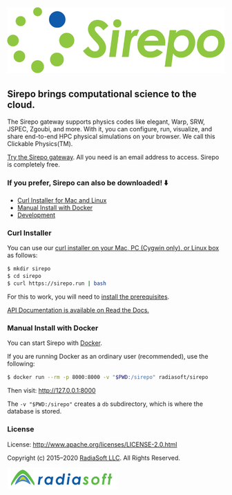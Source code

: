 # ![Sirepo](https://github.com/radiasoft/images/blob/master/sirepo/Sirepo_logo.png)

<p align="center">

## Sirepo brings computational science to the cloud.

</p>

The Sirepo gateway supports physics codes like elegant, Warp, SRW, JSPEC, Zgoubi, and more. With it, you can configure, run, visualize, and share end-to-end HPC physical simulations on your browser. We call this Clickable Physics(TM).

[Try the Sirepo gateway](https://www.sirepo.com). All you need is an email address to access. Sirepo is completely free.

### If you prefer, Sirepo can also be downloaded! :arrow_down:
* [Curl Installer for Mac and Linux](#curl-installer)
* [Manual Install with Docker](#manual-install-with-docker)
* [Development](https://github.com/radiasoft/sirepo/wiki/Development)

### Curl Installer

You can use our
[curl installer on your Mac, PC (Cygwin only), or Linux box](https://github.com/radiasoft/download/blob/master/README.md)
as follows:

```bash
$ mkdir sirepo
$ cd sirepo
$ curl https://sirepo.run | bash
```

For this to work, you will need to [install the prerequisites](https://github.com/radiasoft/download/blob/master/README.md#requirements).

[API Documentation is available on Read the Docs.](http://sirepo.readthedocs.org)

### Manual Install with Docker

You can start Sirepo with [Docker](https://www.docker.com/).

If you are running Docker as an ordinary user (recommended), use the following:

```bash
$ docker run --rm -p 8000:8000 -v "$PWD:/sirepo" radiasoft/sirepo
```

Then visit: http://127.0.0.1:8000

The `-v "$PWD:/sirepo"` creates a `db` subdirectory, which is where the database is stored.

### License

License: http://www.apache.org/licenses/LICENSE-2.0.html

Copyright (c) 2015–2020 [RadiaSoft LLC](http://radiasoft.net/open-source).  All Rights Reserved.

![RadiaSoft](https://github.com/radiasoft/images/blob/master/corporate/RadiaSoftLogoTransparent.png)
